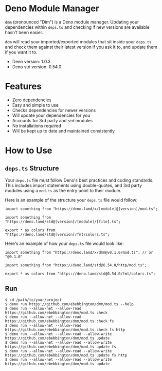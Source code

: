 # **D**eno **M**odule **M**anager

`dmm` (pronounced "Dim") is a Deno module manager. Updating your dependencies within `deps.ts` and checking if new versions are available hasn't been easier.

`ddm` will read your imported/exported modules that sit inside your `deps.ts` and check them against their latest version if you ask it to, and update them if you want it to.

* Deno version: 1.0.3
* Deno std version: 0.54.0

# Features

* Zero dependencies
* Easy and simple to use
* Checks dependencies for newer versions
* Will update your dependencies for you
* Accounts for 3rd party and `std` modules
* No installations required
* Will be kept up to date and maintained consistently

# How to Use

## `deps.ts` Structure

Your `deps.ts` file must follow Deno's best practices and coding standards. This includes import statements using double-quotes, and 3rd party modules using a `mod.ts` as the entry point to their module.

Here is an example of the structure your `deps.ts` file would follow:

```
import something from "https://deno.land/x/[module]@[version]/mod.ts";

import something from "https://deno.land/std@[version]/[module]/[file].ts";

export * as colors from "https://deno.land/std@[version]/fmt/colors.ts";
```

Here's an example of how your `deps.ts` file would look like:

```
import something from "https://deno.land/x/dmm@v0.1.0/mod.ts"; // or "@0.1.0"

import something from "https://deno.land/std@0.54.0/http/mod.ts";

export * as colors from "https://deno.land/std@0.54.0/fmt/colors.ts";
```

## Run

```
$ cd /path/to/your/project
$ deno run https://github.com/ebebbington/dmm/mod.ts --help
$ deno run --allow-net --allow-read https://github.com/ebebbington/dmm/mod.ts check
$ deno run --allow-net --allow-read https://github.com/ebebbington/dmm/mod.ts check fs
$ deno run --allow-net --allow-read https://github.com/ebebbington/dmm/mod.ts check fs http
$ deno run --allow-net --allow-read --allow-write https://github.com/ebebbington/dmm/mod.ts update
$ deno run --allow-net --allow-read --allow-write https://github.com/ebebbington/dmm/mod.ts update fs
$ deno run --allow-net --allow-read --allow-write https://github.com/ebebbington/dmm/mod.ts update fs http
$ deno run --allow-net --allow-read --allow-write https://github.com/ebebbington/dmm/mod.ts update
```
